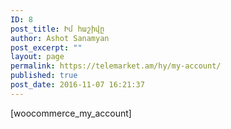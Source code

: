 ```yaml
---
ID: 8
post_title: Իմ հաշիվը
author: Ashot Sanamyan
post_excerpt: ""
layout: page
permalink: https://telemarket.am/hy/my-account/
published: true
post_date: 2016-11-07 16:21:37
---
```

[woocommerce_my_account]